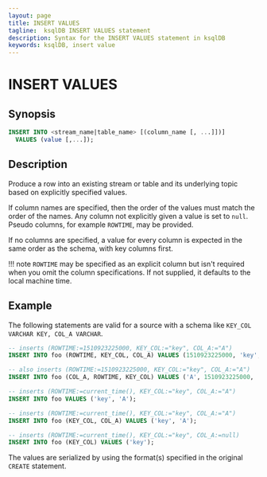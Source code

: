 ```yaml
---
layout: page
title: INSERT VALUES
tagline:  ksqlDB INSERT VALUES statement
description: Syntax for the INSERT VALUES statement in ksqlDB
keywords: ksqlDB, insert value
---
```


INSERT VALUES
=============

Synopsis
--------

```sql
INSERT INTO <stream_name|table_name> [(column_name [, ...]])]
  VALUES (value [,...]);
```

Description
-----------

Produce a row into an existing stream or table and its underlying topic
based on explicitly specified values.

If column names are specified, then the order of the values must match the
order of the names. Any column not explicitly given a value is set to `null`.
Pseudo columns, for example `ROWTIME`, may be provided.

If no columns are specified, a value for every column is expected in the same
order as the schema, with key columns first.

!!! note
	`ROWTIME` may be specified as an explicit column but isn't required
   when you omit the column specifications. If not supplied, it defaults
   to the local machine time.

Example
-------

The following statements are valid for a source with a schema like
`KEY_COL VARCHAR KEY, COL_A VARCHAR`.

```sql
-- inserts (ROWTIME:=1510923225000, KEY_COL:="key", COL_A:="A")
INSERT INTO foo (ROWTIME, KEY_COL, COL_A) VALUES (1510923225000, 'key', 'A');

-- also inserts (ROWTIME:=1510923225000, KEY_COL:="key", COL_A:="A")
INSERT INTO foo (COL_A, ROWTIME, KEY_COL) VALUES ('A', 1510923225000, 'key');

-- inserts (ROWTIME:=current_time(), KEY_COL:="key", COL_A:="A")
INSERT INTO foo VALUES ('key', 'A');

-- inserts (ROWTIME:=current_time(), KEY_COL:="key", COL_A:="A")
INSERT INTO foo (KEY_COL, COL_A) VALUES ('key', 'A');

-- inserts (ROWTIME:=current_time(), KEY_COL:="key", COL_A:=null)
INSERT INTO foo (KEY_COL) VALUES ('key');
```

The values are serialized by using the format(s) specified in the original
`CREATE` statement.
